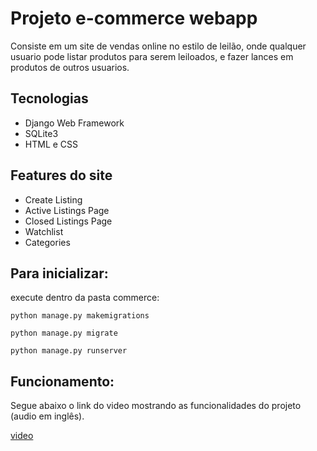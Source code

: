 # Projeto e-commerce webapp

Consiste em um site de vendas online no estilo de leilão, onde qualquer usuario pode listar produtos
para serem leiloados, e fazer lances em produtos de outros usuarios.

## Tecnologias

* Django Web Framework
* SQLite3
* HTML e CSS

## Features do site

* Create Listing
* Active Listings Page
* Closed Listings Page
* Watchlist
* Categories

## Para inicializar:

execute dentro da pasta commerce:

```
python manage.py makemigrations
```
```
python manage.py migrate
```
```
python manage.py runserver
```
## Funcionamento:
Segue abaixo o link do video mostrando as funcionalidades do projeto (audio em inglês).

[video](https://youtu.be/8ymCZ8b5eqU)
